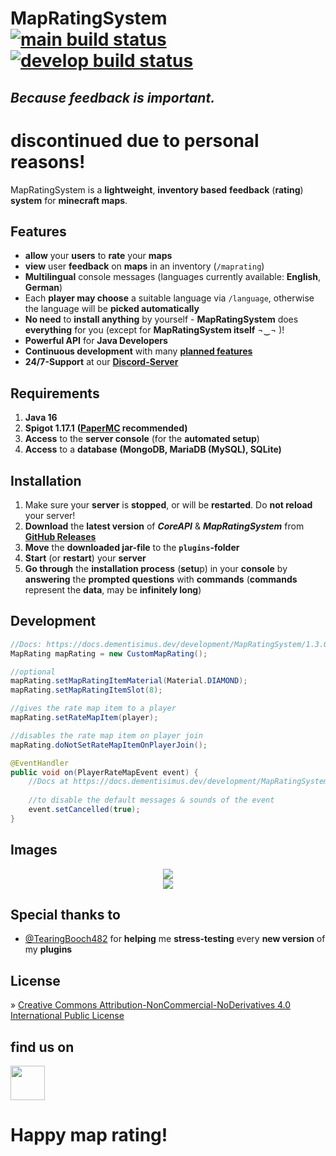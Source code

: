 # MapRatingSystem [![main build status](https://github.com/dementisimus/MapRatingSystem/actions/workflows/build.yml/badge.svg?branch=main)](https://github.com/dementisimus/MapRatingSystem) [![develop build status](https://github.com/dementisimus/MapRatingSystem/actions/workflows/build.yml/badge.svg?branch=develop)](https://github.com/dementisimus/MapRatingSystem/tree/develop)
## _Because feedback is important._

# discontinued due to personal reasons!

MapRatingSystem is a **lightweight**, **inventory based** **feedback** (**rating**) **system** for **minecraft maps**.

## **Features**

- **allow** your **users** to **rate** your **maps**
- **view** user **feedback** on **maps** in an inventory (`/maprating`)
- **Multilingual** console messages (languages currently available: **English**, **German**)
- Each **player may choose** a suitable language via `/language`, otherwise the language will be **picked automatically**
- **No need** to **install anything** by yourself - **MapRatingSystem** does **everything** for you (except for **MapRatingSystem itself** ¬‿¬ )!
- **Powerful API** for **Java Developers**
- **Continuous development** with many **[planned features]**
- **24/7-Support** at our **[Discord-Server]**

## **Requirements**

1. **Java 16**
2. **Spigot 1.17.1** **([PaperMC] recommended)**
3. **Access** to the **server console** (for the **automated setup**)
4. **Access** to a **database** **(MongoDB, MariaDB (MySQL), SQLite)**

## **Installation**

1. Make sure your **server** is **stopped**, or will be **restarted**. Do **not reload** your server!
2. **Download** the **latest version** of _**CoreAPI**_ & _**MapRatingSystem**_ from **[GitHub Releases]**
3. **Move** the **downloaded jar-file** to the **`plugins`-folder**
4. **Start** (or **restart**) your **server**
5. **Go through** the **installation process** (**setu**p) in your **console** by **answering** the **prompted questions** with **commands** (**commands** represent the **data**, may be **infinitely long**)

## **Development**

```java
//Docs: https://docs.dementisimus.dev/development/MapRatingSystem/1.3.0/
MapRating mapRating = new CustomMapRating();

//optional
mapRating.setMapRatingItemMaterial(Material.DIAMOND);
mapRating.setMapRatingItemSlot(8);

//gives the rate map item to a player
mapRating.setRateMapItem(player);

//disables the rate map item on player join
mapRating.doNotSetRateMapItemOnPlayerJoin();
```
```java
@EventHandler
public void on(PlayerRateMapEvent event) {
    //Docs at https://docs.dementisimus.dev/development/MapRatingSystem/1.3.0/dev/dementisimus/mrs/api/events/PlayerRateMapEvent.html
        
    //to disable the default messages & sounds of the event
    event.setCancelled(true);
}
```

## **Images**

<p align="center">
  <img src="https://dementisimus.dev/img/MapRatingSystem/rate_map.jpg" />
   <br>
  <img src="https://dementisimus.dev/img/MapRatingSystem/map_ratings.jpg" />
</p>

## **Special thanks to**

- [@TearingBooch482] for **helping** me **stress-testing** every **new version** of my **plugins**

## **License**

» [Creative Commons Attribution-NonCommercial-NoDerivatives 4.0 International Public License]

## find us on

[<img src="https://discordapp.com/assets/e4923594e694a21542a489471ecffa50.svg" alt="" height="55" />](https://discord.gg/sTRg8A7)

# **Happy map rating!**

[planned features]: <https://github.com/dementisimus/MapRatingSystem/projects/2>
[Discord-Server]: <https://discord.gg/sTRg8A7>

[PaperMC]: <https://papermc.io/downloads>

[GitHub Releases]: <https://github.com/dementisimus/MapRatingSystem/releases>

[Advanced-Slime-World-Manager]: <https://github.com/Paul19988/Advanced-Slime-World-Manager>
[@TearingBooch482]: <https://github.com/TearingBooch482>

[Creative Commons Attribution-NonCommercial-NoDerivatives 4.0 International Public License]: <https://creativecommons.org/licenses/by-nc-nd/4.0/>

